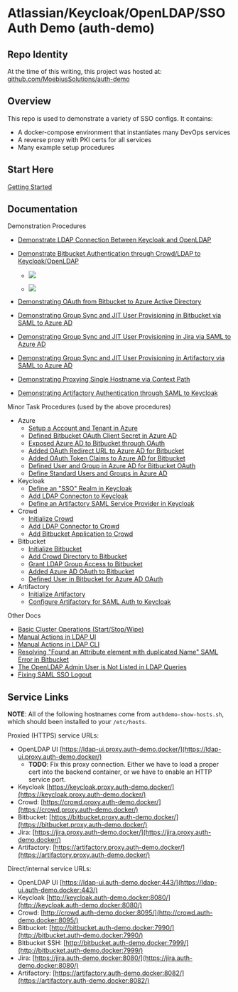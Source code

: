 # Atlassian/Keycloak/OpenLDAP/SSO Auth Demo (auth-demo)

## Repo Identity

At the time of this writing, this project was hosted at:
[github.com/MoebiusSolutions/auth-demo](https://github.com/MoebiusSolutions/auth-demo)

## Overview

This repo is used to demonstrate a variety of SSO configs.
It contains:

* A docker-compose environment that instantiates many DevOps services
* A reverse proxy with PKI certs for all services
* Many example setup procedures

## Start Here

[Getting Started](docs/Getting-Started.md)

## Documentation

Demonstration Procedures

* [Demonstrate LDAP Connection Between Keycloak and OpenLDAP](docs/Demonstrate-LDAP-Connection-Between-Keycloak-and-OpenLDAP.md)

* [Demonstrate Bitbucket Authentication through Crowd/LDAP to Keycloak/OpenLDAP](docs/Demonstrate-Bitbucket-Authentication-through-Crowd-LDAP-to-Keycloak-OpenLDAP.md)

   * [![](https://www.moesol.com/plantuml/png/bOzFIyD04CNlyoc6dCoXf5vB2KG55Ii6YtWfo2OxDalItMLtOnh4xsusvey8KZtDCE_tPkRPd5M41tR4y-KI6y5T0L3HgqEdq8XzuP0BGxaJIWAmFKc7DqbgrB55Pb7xPXW_Q9ARgoJryuep3L9nmk2PCaoqjW6-0-8NgWljISOFGexuIoqcFRYZDgyKAtTodSNRv7w3jpnTHraSUBmSr9c_42whyvBSRDZEV3Qga-7Ig8PxAVSDV03qIN0HJyjN-4XlP2nXdtOdpmhdT3Y3mzCdkUdwIR9_vZSAXdlZwHK-sGwBhesgjUqmFmoxQeZng372KGZznZyv5afMRGXZ-lzuO4huBSGFMv_X4m00)](https://www.moesol.com/plantuml/png/bOzFIyD04CNlyoc6dCoXv5vA82feQSLW4Iy5sSsEpPAuksmsrY1-TxDh_eXGggSPvltUpBoQNXmwZLOUIeT2MYgSr0g07KWvlCrogzyxP0qQtmpZUqDgUvtbVbuBPa1fGHWz4SVCc2R23q3yHarfFCd4grGZ_jpAIOysr1MrPjLUhNYwo-wsk1RvAk5fvF5gK6V-KZhU5XMvsR2RUJwga-7AwgFmKk4R-0G8IN2HJikN-41lP1l2a7QlBahdJ3o3mzDdkUdwMJ8ySug2uTvuUecFJOybDrQtfkanFupxQec9v6YbenZ2nZyv5bhLNGnZ-lzuO4hu8yGlMyZm1G00)
   
   * [![](https://www.moesol.com/plantuml/png/TP71JiCm44Jl_eeL9pXKb6jLLMhB1L54r794GewzRLP9R6DlAF3rs6dJD5IzETgPqPj9KB92gEKtF8p7i2VDXH1IiVMmy7OVq8CCa1-UmadFfCX9m-0AjtgSPrBNP9Acqj9zD3JGt2o8yqQLoEzcciysyvSLRBBfVJwxQMExwz3qZ3-gihBiFK-wDvN7wy2pZ80wNLLw34wl3aq2xHY5EBQ1qQmdcC2o8bL2PNUnJjumMtCIJaVdmZLgyeg1BNIai8rxjTRpy8vq0fctNwGHcdHH7ZKQ9ba5qKcIFC5536ksvEjBwHbC7zokmxR4-0kC1j-ZdPQ_KdUDdmq6ZXPdGIg58S3jdhWuPBwbp3jnCYHtksrFkFEsSL1ZdQCF1Rbs1Cc5zVGhcU9-hU6osd_ZbPqpZo6MFn0gQpX-_040)](https://www.moesol.com/plantuml/png/TP71Ri8m44Jl-OeLf_Q0UaS82UYbAbKZwB5IvTXRiafYk-jDKVlrjGCXf8YRevqPlPaeBOvXnUuGa445A8xFp2iMqkIL5V2btpmkSsKQiabJ6-K_MXff9YkIejKLohkT5ulTycK3ktp-K2mcNMn_7PkUyKVNJbM3vyaCfkfq7NdM4T2agqwFqUdLeqsWFMEMdTh0T34Gp61TawwWTljOfsX5d3qBvzDBuHODiHOG1pqfVCQzEkjbU4ywWvpTDnc4Dbqqeq4hfEgGzP8aJt0HmzbFukPQUW4p17VhYAim_W9hW0Uqy_8twcxngyKWqU8TAAqn1BWxa9J7pBUKUP-T3SdTRJiGxjcr7Xfi2kHGakz6K58wfbyb5FVh3DVL_Xjlx9mpXbZ-IAYTbVZn1m00)

* [Demonstrating OAuth from Bitbucket to Azure Active Directory](docs/Demonstrating-OAuth-from-Bitbucket-to-Azure-Active-Directory.md)

* [Demonstrating Group Sync and JIT User Provisioning in Bitbucket via SAML to Azure AD](docs/Demonstrating-Group-Sync-and-JIT-User-Provisioning-in-Bitbucket-via-SAML-to-Azure-AD.md)

* [Demonstrating Group Sync and JIT User Provisioning in Jira via SAML to Azure AD](docs/Demonstrating-Group-Sync-and-JIT-User-Provisioning-in-Jira-via-SAML-to-Azure-AD.md)

* [Demonstrating Group Sync and JIT User Provisioning in Artifactory via SAML to Azure AD](docs/Demonstrating-Group-Sync-and-JIT-User-Provisioning-in-Artifactory-via-SAML-to-Azure-AD.md)

* [Demonstrating Proxying Single Hostname via Context Path](docs/Demonstrating-Proxying-Single-Hostname-via-Context-Path.md)

* [Demonstrating Artifactory Authentication through SAML to Keycloak](docs/Demonstrating-Artifactory-Authentication-through-SAML-to-Keycloak.md)

Minor Task Procedures (used by the above procedures)

* Azure
    * [Setup a Account and Tenant in Azure](docs/Azure_Setup-a-Account-and-Tenant-in-Azure.md)
    * [Defined Bitbucket OAuth Client Secret in Azure AD](docs/Azure_Defined-Bitbucket-OAuth-Client-Secret-in-Azure-AD.md)
    * [Exposed Azure AD to Bitbucket through OAuth](docs/Azure_Exposed-Azure-AD-to-Bitbucket-through-OAuth.md)
    * [Added OAuth Redirect URL to Azure AD for Bitbucket](docs/Azure_Added-OAuth-Redirect-URL-to-Azure-AD-for-Bitbucket.md)
    * [Added OAuth Token Claims to Azure AD for Bitbucket](docs/Azure_Added-OAuth-Token-Claims-to-Azure-AD-for-Bitbucket.md)
    * [Defined User and Group in Azure AD for Bitbucket OAuth](docs/Azure_Defined-User-and-Group-in-Azure-AD-for-Bitbucket-OAuth.md)
    * [Define Standard Users and Groups in Azure AD](docs/Azure_Define-Standard-Users-and-Groups-in-Azure-AD.md)
* Keycloak
    * [Define an "SSO" Realm in Keycloak](docs/Keycloak_Define-an-SSO-Realm-in-Keycloak.md)
    * [Add LDAP Connecton to Keycloak](docs/Keycloak_Add-LDAP-Connecton-to-Keycloak.md)
    * [Define an Artifactory SAML Service Provider in Keycloak](docs/Keycloak_Define-an-Artifactory-SAML-Service-Provider-in-Keycloak.md)
* Crowd
    * [Initialize Crowd](docs/Crowd_Initialize-Crowd.md)
    * [Add LDAP Connector to Crowd](docs/Crowd_Add-LDAP-Connector-to-Crowd.md)
    * [Add Bitbucket Application to Crowd](docs/Crowd_Add-Bitbucket-Application-to-Crowd.md)
* Bitbucket
    * [Initialize Bitbucket](docs/Bitbucket_Initialize-Bitbucket.md)
    * [Add Crowd Directory to Bitbucket](docs/Bitbucket_Add-Crowd-Directory-to-Bitbucket.md)
    * [Grant LDAP Group Access to Bitbucket](docs/Bitbucket_Grant-LDAP-Group-Access-to-Bitbucket.md)
    * [Added Azure AD OAuth to Bitbucket](docs/Bitbucket_Added-Azure-AD-OAuth-to-Bitbucket.md)
    * [Defined User in Bitbucket for Azure AD OAuth](docs/Bitbucket_Defined-User-in-Bitbucket-for-Azure-AD-OAuth.md)
* Artifactory
    * [Initialize Artifactory](docs/Artifactory_Initialize-Artifactory.md)
    * [Configure Artifactory for SAML Auth to Keycloak](docs/Artifactory_Configure-Artifactory-for-SAML-Auth-to-Keycloak.md)

Other Docs

* [Basic Cluster Operations (Start/Stop/Wipe)](docs/Basic-Cluster-Operations-Start-Stop-Wipe.md)
* [Manual Actions in LDAP UI](docs/Manual-Actions-in-LDAP-UI.md)
* [Manual Actions in LDAP CLI](docs/Manual-Actions-in-LDAP-CLI.md)
* [Resolving "Found an Attribute element with duplicated Name" SAML Error in Bitbucket](docs/Resolving-Found-an-Attribute-element-with-duplicated-Name-SAML-Error-in-Bitbucket.md)
* [The OpenLDAP Admin User is Not Listed in LDAP Queries](docs/The-OpenLDAP-Admin-User-is-Not-Listed.md)
* [Fixing SAML SSO Logout](docs/Fixing-SAML-SSO-Logout.md)

## Service Links

**NOTE**: All of the following hostnames come from `authdemo-show-hosts.sh`,
which should been installed to your `/etc/hosts`.

Proxied (HTTPS) service URLs:

* OpenLDAP UI [https://ldap-ui.proxy.auth-demo.docker/](https://ldap-ui.proxy.auth-demo.docker/)
   * **TODO**: Fix this proxy connection. Either we have to load a proper cert into the backend container,
     or we have to enable an HTTP service port.
* Keycloak [https://keycloak.proxy.auth-demo.docker/](https://keycloak.proxy.auth-demo.docker/)
* Crowd: [https://crowd.proxy.auth-demo.docker/](https://crowd.proxy.auth-demo.docker/)
* Bitbucket: [https://bitbucket.proxy.auth-demo.docker/](https://bitbucket.proxy.auth-demo.docker/)
* Jira: [https://jira.proxy.auth-demo.docker/](https://jira.proxy.auth-demo.docker/)
* Artifactory: [https://artifactory.proxy.auth-demo.docker/](https://artifactory.proxy.auth-demo.docker/)

Direct/internal service URLs:

* OpenLDAP UI [https://ldap-ui.auth-demo.docker:443/](https://ldap-ui.auth-demo.docker:443/)
* Keycloak [http://keycloak.auth-demo.docker:8080/](http://keycloak.auth-demo.docker:8080/)
* Crowd: [http://crowd.auth-demo.docker:8095/](http://crowd.auth-demo.docker:8095/)
* Bitbucket: [http://bitbucket.auth-demo.docker:7990/](http://bitbucket.auth-demo.docker:7990/)
* Bitbucket SSH: [http://bitbucket.auth-demo.docker:7999/](http://bitbucket.auth-demo.docker:7999/)
* Jira: [https://jira.auth-demo.docker:8080/](https://jira.auth-demo.docker:8080/)
* Artifactory: [https://artifactory.auth-demo.docker:8082/](https://artifactory.auth-demo.docker:8082/)

